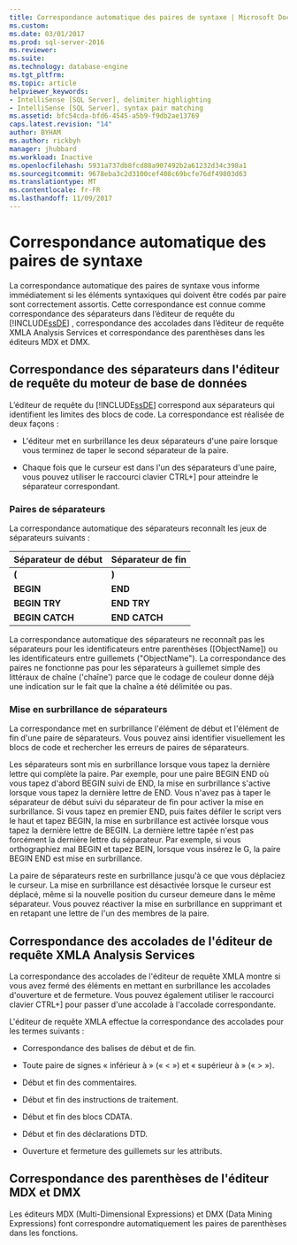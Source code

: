 ```yaml
---
title: Correspondance automatique des paires de syntaxe | Microsoft Docs
ms.custom: 
ms.date: 03/01/2017
ms.prod: sql-server-2016
ms.reviewer: 
ms.suite: 
ms.technology: database-engine
ms.tgt_pltfrm: 
ms.topic: article
helpviewer_keywords:
- IntelliSense [SQL Server], delimiter highlighting
- IntelliSense [SQL Server], syntax pair matching
ms.assetid: bfc54cda-bfd6-4545-a5b9-f9db2ae13769
caps.latest.revision: "14"
author: BYHAM
ms.author: rickbyh
manager: jhubbard
ms.workload: Inactive
ms.openlocfilehash: 5931a737db8fcd88a907492b2a61232d34c398a1
ms.sourcegitcommit: 9678eba3c2d3100cef408c69bcfe76df49803d63
ms.translationtype: MT
ms.contentlocale: fr-FR
ms.lasthandoff: 11/09/2017
---
```

# <a name="automatic-matching-of-syntax-pairs"></a>Correspondance automatique des paires de syntaxe
  La correspondance automatique des paires de syntaxe vous informe immédiatement si les éléments syntaxiques qui doivent être codés par paire sont correctement assortis. Cette correspondance est connue comme correspondance des séparateurs dans l’éditeur de requête du [!INCLUDE[ssDE](../../includes/ssde-md.md)] , correspondance des accolades dans l’éditeur de requête XMLA Analysis Services et correspondance des parenthèses dans les éditeurs MDX et DMX.  
  
## <a name="database-engine-query-editor-delimiter-matching"></a>Correspondance des séparateurs dans l'éditeur de requête du moteur de base de données  
 L’éditeur de requête du [!INCLUDE[ssDE](../../includes/ssde-md.md)] correspond aux séparateurs qui identifient les limites des blocs de code. La correspondance est réalisée de deux façons :  
  
-   L'éditeur met en surbrillance les deux séparateurs d'une paire lorsque vous terminez de taper le second séparateur de la paire.  
  
-   Chaque fois que le curseur est dans l'un des séparateurs d'une paire, vous pouvez utiliser le raccourci clavier CTRL+] pour atteindre le séparateur correspondant.  
  
### <a name="delimiter-pairs"></a>Paires de séparateurs  
 La correspondance automatique des séparateurs reconnaît les jeux de séparateurs suivants :  
  
|Séparateur de début|Séparateur de fin|  
|--------------------|-----------------------|  
|**(**|**)**|  
|**BEGIN**|**END**|  
|**BEGIN TRY**|**END TRY**|  
|**BEGIN CATCH**|**END CATCH**|  
  
 La correspondance automatique des séparateurs ne reconnaît pas les séparateurs pour les identificateurs entre parenthèses ([ObjectName]) ou les identificateurs entre guillemets ("ObjectName"). La correspondance des paires ne fonctionne pas pour les séparateurs à guillemet simple des littéraux de chaîne ('chaîne') parce que le codage de couleur donne déjà une indication sur le fait que la chaîne a été délimitée ou pas.  
  
### <a name="delimiter-highlighting"></a>Mise en surbrillance de séparateurs  
 La correspondance met en surbrillance l'élément de début et l'élément de fin d'une paire de séparateurs. Vous pouvez ainsi identifier visuellement les blocs de code et rechercher les erreurs de paires de séparateurs.  
  
 Les séparateurs sont mis en surbrillance lorsque vous tapez la dernière lettre qui complète la paire. Par exemple, pour une paire BEGIN END où vous tapez d'abord BEGIN suivi de END, la mise en surbrillance s'active lorsque vous tapez la dernière lettre de END. Vous n'avez pas à taper le séparateur de début suivi du séparateur de fin pour activer la mise en surbrillance. Si vous tapez en premier END, puis faites défiler le script vers le haut et tapez BEGIN, la mise en surbrillance est activée lorsque vous tapez la dernière lettre de BEGIN. La dernière lettre tapée n'est pas forcément la dernière lettre du séparateur. Par exemple, si vous orthographiez mal BEGIN et tapez BEIN, lorsque vous insérez le G, la paire BEGIN END est mise en surbrillance.  
  
 La paire de séparateurs reste en surbrillance jusqu'à ce que vous déplaciez le curseur. La mise en surbrillance est désactivée lorsque le curseur est déplacé, même si la nouvelle position du curseur demeure dans le même séparateur. Vous pouvez réactiver la mise en surbrillance en supprimant et en retapant une lettre de l'un des membres de la paire.  
  
## <a name="analysis-services-xmla-query-editor-brace-matching"></a>Correspondance des accolades de l'éditeur de requête XMLA Analysis Services  
 La correspondance des accolades de l'éditeur de requête XMLA montre si vous avez fermé des éléments en mettant en surbrillance les accolades d'ouverture et de fermeture. Vous pouvez également utiliser le raccourci clavier CTRL+] pour passer d'une accolade à l'accolade correspondante.  
  
 L'éditeur de requête XMLA effectue la correspondance des accolades pour les termes suivants :  
  
-   Correspondance des balises de début et de fin.  
  
-   Toute paire de signes « inférieur à » (« \< ») et « supérieur à » (« > »).  
  
-   Début et fin des commentaires.  
  
-   Début et fin des instructions de traitement.  
  
-   Début et fin des blocs CDATA.  
  
-   Début et fin des déclarations DTD.  
  
-   Ouverture et fermeture des guillemets sur les attributs.  
  
## <a name="mdx-and-dmx-editor-parenthesis-matching"></a>Correspondance des parenthèses de l'éditeur MDX et DMX  
 Les éditeurs MDX (Multi-Dimensional Expressions) et DMX (Data Mining Expressions) font correspondre automatiquement les paires de parenthèses dans les fonctions.  
  
  
